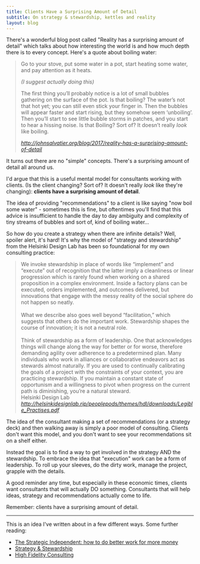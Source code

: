 ```yaml
---
title: Clients Have a Surprising Amount of Detail
subtitle: On strategy & stewardship, kettles and reality
layout: blog
---
```


There's a wonderful blog post called "Reality has a surprising amount of detail" which talks about how interesting the world is and how much depth there is to every concept. Here's a quote about boiling water:

<blockquote class="quoteback" darkmode="" data-title="Reality%20has%20a%20surprising%20amount%20of%20detail" data-author="" cite="http://johnsalvatier.org/blog/2017/reality-has-a-surprising-amount-of-detail">
<p>Go to your stove, put some water in a pot, start heating some water, and pay attention as it heats.</p>

<p><em>(I suggest actually doing this)</em></p>

<p>The first thing you’ll probably notice is a lot of small bubbles gathering on the surface of the pot. Is that boiling? The water’s not that hot yet; you can still even stick your finger in. Then the bubbles will appear faster and start rising, but they somehow seem ‘unboiling’. Then you’ll start to see little bubble storms in patches, and you start to hear a hissing noise. Is that Boiling? Sort of? It doesn’t really <em>look</em> like boiling.</p>
<footer> <cite><a href="http://johnsalvatier.org/blog/2017/reality-has-a-surprising-amount-of-detail">http://johnsalvatier.org/blog/2017/reality-has-a-surprising-amount-of-detail</a></cite></footer>
</blockquote>
<script note="" src="https://cdn.jsdelivr.net/gh/Blogger-Peer-Review/quotebacks@1/quoteback.js"></script>

It turns out there are no "simple" concepts. There's a surprising amount of detail all around us.

I'd argue that this is a useful mental model for consultants working with clients. (Is the client changing? Sort of? It doesn't really *look* like they're changing): **clients have a surprising amount of detail**.

The idea of providing "recommendations" to a client is like saying "now boil some water" - sometimes this is fine, but oftentimes you'll find that this advice is insufficient to handle the day to day ambiguity and complexity of tiny streams of bubbles and sort of, kind of boiling water...

So how do you create a strategy when there are infinite details? Well, spoiler alert, it's hard! It's why the model of "strategy and stewardship" from the Helsinki Design Lab has been so foundational for my own consulting practice:

<blockquote class="quoteback" darkmode="" data-title="Legible Practices" data-author="Helsinki Design Lab" cite="http://helsinkidesignlab.rip/peoplepods/themes/hdl/downloads/Legible_Practises.pdf">
We invoke stewardship in place of words like “implement” and “execute” out of recognition that the latter imply a cleanliness or linear progression which is rarely found when working on a shared proposition in a complex environment. Inside a factory plans can be executed, orders implemented, and outcomes delivered, but innovations that engage with the messy reality of the social sphere do not happen so neatly.<div><br></div><div>What we describe also goes well beyond “facilitation,” which suggests that others do the important work. Stewardship
shapes the course of innovation; it is not a neutral role.</div><div><br></div><div>Think of stewardship as a form of leadership. One that
acknowledges things will change along the way for better or for worse, therefore demanding agility over adherence to a predetermined plan. Many individuals who work in alliances or collaborative endeavors act as stewards almost naturally. If you are used to continually calibrating the goals of a project with the constraints of your context, you are practicing stewardship. If you maintain a constant state of opportunism and a willingness to pivot when progress on the current path is diminishing, you’re a natural steward.</div>
<footer>Helsinki Design Lab<cite> <a href="http://helsinkidesignlab.rip/peoplepods/themes/hdl/downloads/Legible_Practises.pdf">http://helsinkidesignlab.rip/peoplepods/themes/hdl/downloads/Legible_Practises.pdf</a></cite></footer>
</blockquote><script note="" src="https://cdn.jsdelivr.net/gh/Blogger-Peer-Review/quotebacks@1/quoteback.js"></script>

The idea of the consultant making a set of recommendations (or a strategy deck) and then walking away is simply a poor model of consulting. Clients don't want this model, and you don't want to see your recommendations sit on a shelf either.

Instead the goal is to find a way to get involved in the strategy AND the stewardship. To embrace the idea that "execution" work can be a form of leadership. To roll up your sleeves, do the dirty work, manage the project, grapple with the details.

A good reminder any time, but especially in these economic times, clients want consultants that will actually DO something. Consultants that will help ideas, strategy and recommendations actually come to life.

Remember: clients have a surprising amount of detail.

---

This is an idea I've written about in a few different ways. Some further reading:

* [The Strategic Independent: how to do better work for more money](https://sepiabrown.github.io/2019/04/04/the-strategic-independent/)
* [Strategy & Stewardship](https://sepiabrown.github.io/2018/06/28/strategy-stewardship/)
* [High Fidelity Consulting](https://sepiabrown.github.io/2018/07/10/high-fidelity-consulting/)